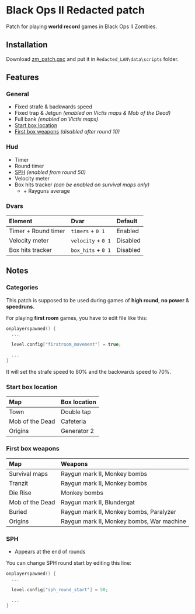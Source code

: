 # **Black Ops II Redacted patch**

Patch for playing **world record** games in Black Ops II Zombies.

## **Installation**

Download [zm_patch.gsc](https://github.com/SamRemix/scripts/blob/master/zm_patch.gsc) and put it in `Redacted_LAN\data\scripts` folder.

## **Features**

### General

- Fixed strafe & backwards speed
- Fixed trap & Jetgun *(enabled on Victis maps & Mob of the Dead)*
- Full bank *(enabled on Victis maps)*
- [Start box location](#start-box-location)
- [First box weapons](#first-box-weapons) *(disabled after round 10)*

### Hud

- Timer
- Round timer
- [SPH](#sph) *(enabled from round 50)*
- Velocity meter
- Box hits tracker *(can be enabled on survival maps only)*
  - \+ Rayguns average

### Dvars

| Element             | Dvar               | Default  |
| :------------------ | :----------------- | :------- |
| Timer + Round timer | `timers` + `0 1`   | Enabled  |
| Velocity meter      | `velocity` + `0 1` | Disabled |
| Box hits tracker    | `box_hits` + `0 1` | Disabled |

## **Notes**

### **Categories**

This patch is supposed to be used during games of **high round**, **no power** & **speedruns**.

For playing **first room** games, you have to edit file like this:

```cpp
onplayerspawned() {
  ...

  level.config["firstroom_movement"] = true;

  ...
}
```

It will set the strafe speed to 80% and the backwards speed to 70%.

### **Start box location**

| Map             | Box location |
| :-------------- | :----------- |
| Town            | Double tap   |
| Mob of the Dead | Cafeteria    |
| Origins         | Generator 2  |

### **First box weapons**

| Map             | Weapons                                   |
| :-------------- | :---------------------------------------- |
| Survival maps   | Raygun mark II, Monkey bombs              |
| Tranzit         | Raygun mark II, Monkey bombs              |
| Die Rise        | Monkey bombs                              |
| Mob of the Dead | Raygun mark II, Blundergat                |
| Buried          | Raygun mark II, Monkey bombs, Paralyzer   |
| Origins         | Raygun mark II, Monkey bombs, War machine |

### **SPH**

- Appears at the end of rounds

You can change SPH round start by editing this line:

```cpp
onplayerspawned() {
  ...

  level.config["sph_round_start"] = 50;

  ...
}
```